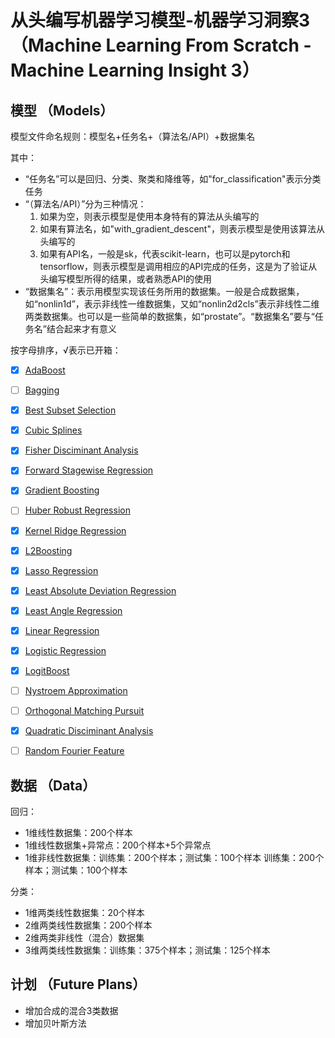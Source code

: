 # 从头编写机器学习模型-机器学习洞察3 （Machine Learning From Scratch - Machine Learning Insight 3）



## 模型 （Models）
模型文件命名规则：模型名+任务名+（算法名/API）+数据集名

其中：
- “任务名”可以是回归、分类、聚类和降维等，如"for_classification"表示分类任务
- “（算法名/API）”分为三种情况：
  1. 如果为空，则表示模型是使用本身特有的算法从头编写的
  2. 如果有算法名，如"with_gradient_descent"，则表示模型是使用该算法从头编写的
  3. 如果有API名，一般是sk，代表scikit-learn，也可以是pytorch和tensorflow，则表示模型是调用相应的API完成的任务，这是为了验证从头编写模型所得的结果，或者熟悉API的使用
- “数据集名”：表示用模型实现该任务所用的数据集。一般是合成数据集，如“nonlin1d”，表示非线性一维数据集，又如“nonlin2d2cls”表示非线性二维两类数据集。也可以是一些简单的数据集，如“prostate”。“数据集名”要与“任务名”结合起来才有意义

按字母排序，√表示已开箱：
- [x] [AdaBoost](https://github.com/TaiChiTiger/machine-learning-from-scratch---Machine-Learning-Insight-3/tree/main/notebooks/models/adaboost)
- [ ] [Bagging](https://github.com/TaiChiTiger/machine-learning-from-scratch---Machine-Learning-Insight-3/tree/main/notebooks/models/bagging)
- [x] [Best Subset Selection](https://github.com/TaiChiTiger/machine-learning-from-scratch---Machine-Learning-Insight-3/tree/main/notebooks/models/best-subset-selection) 
- [x] [Cubic Splines](https://github.com/TaiChiTiger/machine-learning-from-scratch---Machine-Learning-Insight-3/tree/main/notebooks/models/cubic-splines)
- [x] [Fisher Disciminant Analysis](https://github.com/TaiChiTiger/machine-learning-from-scratch---Machine-Learning-Insight-3/tree/main/notebooks/models/fisher-disciminant-analysis)
- [x] [Forward Stagewise Regression](https://github.com/TaiChiTiger/machine-learning-from-scratch---Machine-Learning-Insight-3/tree/main/notebooks/models/forward-stagewise-regression)
- [x] [Gradient Boosting](https://github.com/TaiChiTiger/machine-learning-from-scratch---Machine-Learning-Insight-3/tree/main/notebooks/models/gradient-boosting)
- [ ] [Huber Robust Regression](https://github.com/TaiChiTiger/machine-learning-from-scratch---Machine-Learning-Insight-3/tree/main/notebooks/models/huber-robust-regression)
- [x] [Kernel Ridge Regression](https://github.com/TaiChiTiger/machine-learning-from-scratch---Machine-Learning-Insight-3/tree/main/notebooks/models/kernel_ridge_regression)
- [x] [L2Boosting](https://github.com/TaiChiTiger/machine-learning-from-scratch---Machine-Learning-Insight-3/tree/main/notebooks/models/l2boosting)
- [x] [Lasso Regression](https://github.com/TaiChiTiger/machine-learning-from-scratch---Machine-Learning-Insight-3/tree/main/notebooks/models/lasso-regression)
- [x] [Least Absolute Deviation Regression](https://github.com/TaiChiTiger/machine-learning-from-scratch---Machine-Learning-Insight-3/tree/main/notebooks/models/least-absolute-deviation-regression)
- [x] [Least Angle Regression](https://github.com/TaiChiTiger/machine-learning-from-scratch---Machine-Learning-Insight-3/tree/main/notebooks/models/least-angle-regression)
- [x] [Linear Regression](https://github.com/TaiChiTiger/machine-learning-from-scratch---Machine-Learning-Insight-3/tree/main/notebooks/models/linear-regression)
- [x] [Logistic Regression](https://github.com/TaiChiTiger/machine-learning-from-scratch---Machine-Learning-Insight-3/tree/main/notebooks/models/logistic_regression)
- [x] [LogitBoost](https://github.com/TaiChiTiger/machine-learning-from-scratch---Machine-Learning-Insight-3/tree/main/notebooks/models/logitboost)
- [ ] [Nystroem Approximation](https://github.com/TaiChiTiger/machine-learning-from-scratch---Machine-Learning-Insight-3/blob/main/notebooks/models/nystroem-approximation/nystroem_approximation.ipynb)
- [ ] [Orthogonal Matching Pursuit](https://github.com/TaiChiTiger/machine-learning-from-scratch---Machine-Learning-Insight-3/tree/main/notebooks/models/orthogonal_matching_pursuit)
- [x] [Quadratic Disciminant Analysis](https://github.com/TaiChiTiger/machine-learning-from-scratch---Machine-Learning-Insight-3/tree/main/notebooks/models/quadratic-disciminant-analysis)
- [ ] [Random Fourier Feature](https://github.com/TaiChiTiger/machine-learning-from-scratch---Machine-Learning-Insight-3/tree/main/notebooks/models/random-fourier-feature)


## 数据 （Data）
回归：
- 1维线性数据集：200个样本
- 1维线性数据集+异常点：200个样本+5个异常点
- 1维非线性数据集：训练集：200个样本；测试集：100个样本
  训练集：200个样本；测试集：100个样本
  
 分类：
 - 1维两类线性数据集：20个样本
 - 2维两类线性数据集：200个样本
 - 2维两类非线性（混合）数据集
 - 3维两类线性数据集：训练集：375个样本；测试集：125个样本


## 计划 （Future Plans）
- 增加合成的混合3类数据
- 增加贝叶斯方法
